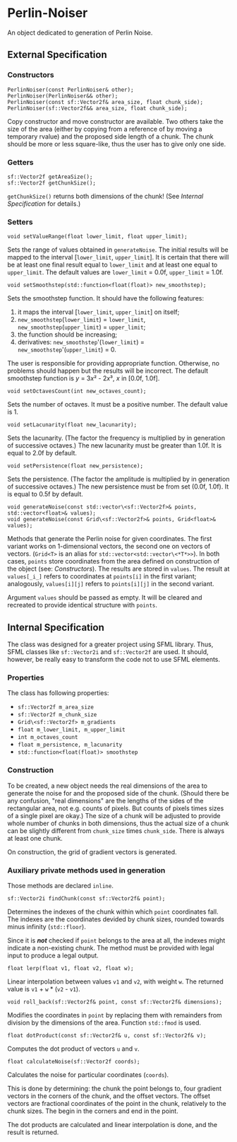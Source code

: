 # Perlin-Noiser

An object dedicated to generation of Perlin Noise.

## External Specification

### Constructors

```
PerlinNoiser(const PerlinNoiser& other);
PerlinNoiser(PerlinNoiser&& other);
PerlinNoiser(const sf::Vector2f& area_size, float chunk_side);
PerlinNoiser(sf::Vector2f&& area_size, float chunk_side);
```

Copy constructor and move constructor are available. Two others take the size of the area (either by copying from a reference of by moving a temporary rvalue) and the proposed side length of a chunk. The chunk should be more or less square-like, thus the user has to give only one side.

### Getters

```
sf::Vector2f getAreaSize();
sf::Vector2f getChunkSize();
```

`getChunkSize()` returns both dimensions of the chunk! (See _Internal Specification_ for details.)

### Setters

```
void setValueRange(float lower_limit, float upper_limit);
```

Sets the range of values obtained in `generateNoise`.
The initial results will be mapped to the interval \[`lower_limit`, `upper_limit`\]. It is certain that there will be at least one final result equal to `lower_limit` and at least one equal to `upper_limit`.
The default values are `lower_limit` = 0.0f, `upper_limit` = 1.0f.

```
void setSmoothstep(std::function<float(float)> new_smoothstep);
```

Sets the smoothstep function.
It should have the following features:
1. it maps the interval \[`lower_limit`, `upper_limit`\] on itself;
2. `new_smoothstep`(`lower_limit`) = `lower_limit`, `new_smoothstep`(`upper_limit`) = `upper_limit`;
3. the function should be increasing;
4. derivatives: `new_smoothstep`'(`lower_limit`) = `new_smoothstep`'(`upper_limit`) = 0.

The user is responsible for providing appropriate function. Otherwise, no problems should happen but the results will be incorrect.
The default smoothstep function is _y_ = 3*x*² - 2*x*³, _x_ in \[0.0f, 1.0f\].

```
void setOctavesCount(int new_octaves_count);
```

Sets the number of octaves. It must be a positive number.
The default value is 1.

```
void setLacunarity(float new_lacunarity);
```

Sets the lacunarity. (The factor the frequency is multiplied by in generation of successive octaves.)
The new lacunarity must be greater than 1.0f.
It is equal to 2.0f by default.

```
void setPersistence(float new_persistence);
```

Sets the persistence. (The factor the amplitude is multiplied by in generation of successive octaves.)
The new persistence must be from set (0.0f, 1.0f).
It is equal to 0.5f by default.

```
void generateNoise(const std::vector\<sf::Vector2f>& points, std::vector<float>& values);
void generateNoise(const Grid\<sf::Vector2f>& points, Grid<float>& values);
```

Methods that generate the Perlin noise for given coordinates.
The first variant works on 1-dimensional vectors, the second one on vectors of vectors. (`Grid<T>` is an alias for `std::vector<std::vector\<*T*>>`).
In both cases, `points` store coordinates from the area defined on construction of the object (see: _Constructors_).
The results are stored in `values`. The result at `values[_i_]` refers to coordinates at `points[i]` in the first variant; analogously, `values[i][j]` refers to `points[i][j]` in the second variant.

Argument `values` should be passed as empty. It will be cleared and recreated to provide identical structure with `points`.

## Internal Specification

The class was designed for a greater project using SFML library. Thus, SFML classes like `sf::Vector2i` and `sf::Vector2f` are used. It should, however, be really easy to transform the code not to use SFML elements.

### Properties

The class has following properties:

- `sf::Vector2f m_area_size`
- `sf::Vector2f m_chunk_size`
- `Grid\<sf::Vector2f> m_gradients`
- `float m_lower_limit, m_upper_limit`
- `int m_octaves_count`
- `float m_persistence, m_lacunarity`
- `std::function<float(float)> smoothstep`

### Construction

To be created, a new object needs the real dimensions of the area to generate the noise for and the proposed side of the chunk. (Should there be any confusion, "real dimensions" are the lengths of the sides of the rectangular area, not e.g. counts of pixels. But counts of pixels times sizes of a single pixel are okay.) The size of a chunk will be adjusted to provide whole number of chunks in both dimensions, thus the actual size of a chunk can be slightly different from `chunk_size` times `chunk_side`. There is always at least one chunk.

On construction, the grid of gradient vectors is generated.

### Auxiliary private methods used in generation

Those methods are declared `inline`.

```
sf::Vector2i findChunk(const sf::Vector2f& point);
```

Determines the indexes of the chunk within which `point` coordinates fall. The indexes are the coordinates devided by chunk sizes, rounded towards minus infinity (`std::floor`).

Since it is ***not*** checked if `point` belongs to the area at all, the indexes might indicate a non-existing chunk. The method must be provided with legal input to produce a legal output.

```
float lerp(float v1, float v2, float w);
```

Linear interpolation between values `v1` and `v2`, with weight `w`. The returned value is `v1` + `w` * (`v2` - `v1`).

```
void roll_back(sf::Vector2f& point, const sf::Vector2f& dimensions);
```

Modifies the coordinates in `point` by replacing them with remainders from division by the dimensions of the area. Function `std::fmod` is used.

```
float dotProduct(const sf::Vector2f& u, const sf::Vector2f& v);
```

Computes the dot product of vectors `u` and `v`.

```
float calculateNoise(sf::Vector2f coords);
```

Calculates the noise for particular coordinates (`coords`).

This is done by determining: the chunk the point belongs to, four gradient vectors in the corners of the chunk, and the offset vectors. The offset vectors are fractional coordinates of the point in the chunk, relatively to the chunk sizes. The begin in the corners and end in the point.

The dot products are calculated and linear interpolation is done, and the result is returned.

